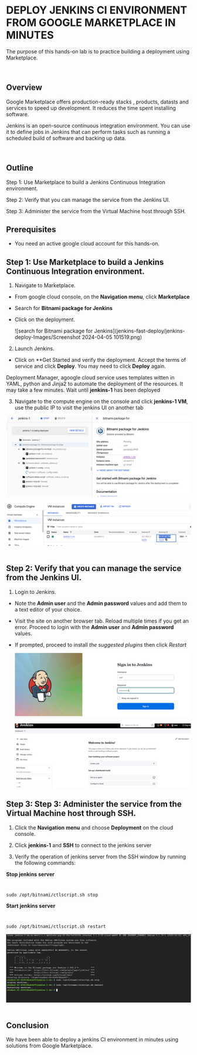 # DEPLOY JENKINS CI ENVIRONMENT FROM GOOGLE MARKETPLACE IN MINUTES

The purpose of this hands-on lab is to practice building a deployment using Marketplace.

&nbsp; 

## Overview
Google Marketplace offers production-ready stacks , products, datasts and services to speed up development. It reduces the time spent installing software.

Jenkins is an open-source continuous integration environment. You can use it to define jobs in Jenkins that can perform tasks such as running a scheduled build of software and backing up data.

&nbsp; 
## Outline

Step 1: Use Marketplace to build a Jenkins Continuous Integration environment.

Step 2: Verify that you can manage the service from the Jenkins UI.

Step 3: Administer the service from the Virtual Machine host through SSH.
&nbsp; 

## Prerequisites
* You need an active google cloud account for this hands-on.
&nbsp; 

## Step 1: Use Marketplace to build a Jenkins Continuous Integration environment.



1. Navigate to Marketplace. 
* From google cloud console, on the **Navigation menu**, click **Marketplace**
 
* Search for **Bitnami package for Jenkins**

* Click on the deployment.

  ![search for Bitnami package for Jenkins](jenkins-fast-deploy/jenkins-deploy-Images/Screenshot 2024-04-05 101519.png)
&nbsp; 

2. Launch Jenkins. 
* Click on **Get Started and verify the deployment. Accept the terms of service and click **Deploy**. You may need to click **Deploy** again.

Deployment Manager, agoogle cloud service uses templates witten in YAML, python and Jinja2 to automate the deployment of the resources. It may take a few minutes. Wait until **jenkins-1** has been deployed

3. Navigate to the compute engine on the console and click **jenkins-1 VM**, use the public IP to visit the jenkins UI on another tab

  ![Jenkins deployment in progress](https://github.com/laraadeboye/GCP_projects/blob/main/jenkins-fast-deploy/jenkins-deploy-Images/Screenshot%202024-04-05%20101909.png)
  &nbsp; 
  ![Click Jenkins-1 VM](https://github.com/laraadeboye/GCP_projects/blob/main/jenkins-fast-deploy/jenkins-deploy-Images/Screenshot%202024-04-05%20102221.png)
&nbsp; 


## Step 2: Verify that you can manage the service from the Jenkins UI.

1. Login to Jenkins.
* Note the **Admin user** and the **Admin password** values and add them to a text editor of your choice.
* Visit the site on another browser tab. Reload multiple times if you get an error. Proceed to login with the **Admin user** and **Admin password** values.
* If prompted, proceed to install *the suggested plugins* then click *Restart*

  ![Jenkins login uI](https://github.com/laraadeboye/GCP_projects/blob/main/jenkins-fast-deploy/jenkins-deploy-Images/Screenshot%202024-04-05%20102452.png)
&nbsp;
  ![Jenkins console](https://github.com/laraadeboye/GCP_projects/blob/main/jenkins-fast-deploy/jenkins-deploy-Images/Screenshot%202024-04-05%20102621.png)

## Step 3: Step 3: Administer the service from the Virtual Machine host through SSH.

1. Click the **Navigation menu** and choose **Deployment** on the cloud console.

2. Click **jenkins-1** and **SSH** to connect to the jenkins server

3. Verify the operation of jenkins server from the SSH window by running the following commands:

**Stop jenkins server**
#
    sudo /opt/bitnami/ctlscript.sh stop

**Start jenkins server**
#
    sudo /opt/bitnami/ctlscript.sh restart

 ![Administer JEnkins from the SSH window](https://github.com/laraadeboye/GCP_projects/blob/main/jenkins-fast-deploy/jenkins-deploy-Images/Screenshot%202024-04-05%20103257.png)
&nbsp;

## Conclusion
We have been able to deploy a jenkins CI environment in minutes using solutions from Google Marketplace.
